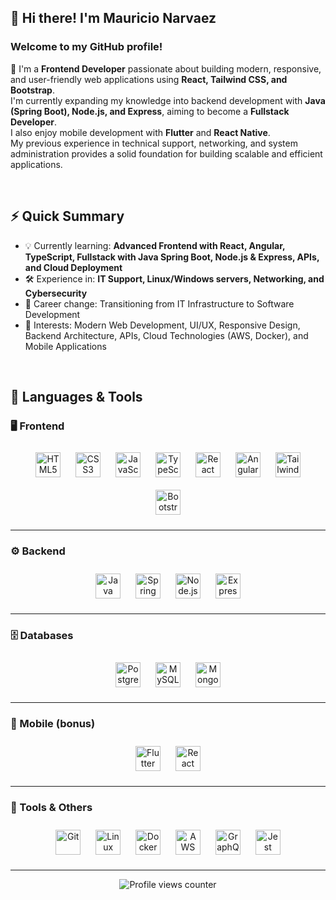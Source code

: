 ## 👋 Hi there! I'm Mauricio Narvaez  

### Welcome to my GitHub profile!  
🎯 I'm a **Frontend Developer** passionate about building modern, responsive, and user-friendly web applications using **React, Tailwind CSS, and Bootstrap**.  
I'm currently expanding my knowledge into backend development with **Java (Spring Boot), Node.js, and Express**, aiming to become a **Fullstack Developer**.  
I also enjoy mobile development with **Flutter** and **React Native**.  
My previous experience in technical support, networking, and system administration provides a solid foundation for building scalable and efficient applications.

<br/>  

## ⚡ Quick Summary  
- 💡 Currently learning: **Advanced Frontend with React, Angular, TypeScript, Fullstack with Java Spring Boot, Node.js & Express, APIs, and Cloud Deployment**  
- 🛠️ Experience in: **IT Support, Linux/Windows servers, Networking, and Cybersecurity**  
- 🔄 Career change: Transitioning from IT Infrastructure to Software Development  
- 🌱 Interests: Modern Web Development, UI/UX, Responsive Design, Backend Architecture, APIs, Cloud Technologies (AWS, Docker), and Mobile Applications  

<br/>  

## 🧰 Languages & Tools  

### 🖥️ Frontend  
<p align="center">
<a href="https://en.wikipedia.org/wiki/HTML5" target="_blank"><img src="https://profilinator.rishav.dev/skills-assets/html5-original-wordmark.svg" alt="HTML5" height="40" style="margin:10px" /></a>
<a href="https://www.w3schools.com/css/" target="_blank"><img src="https://profilinator.rishav.dev/skills-assets/css3-original-wordmark.svg" alt="CSS3" height="40" style="margin:10px" /></a>
<a href="https://www.javascript.com/" target="_blank"><img src="https://profilinator.rishav.dev/skills-assets/javascript-original.svg" alt="JavaScript" height="40" style="margin:10px" /></a>
<a href="https://www.typescriptlang.org/" target="_blank"><img src="https://profilinator.rishav.dev/skills-assets/typescript-original.svg" alt="TypeScript" height="40" style="margin:10px" /></a>
<a href="https://reactjs.org/" target="_blank"><img src="https://profilinator.rishav.dev/skills-assets/react-original-wordmark.svg" alt="React" height="40" style="margin:10px" /></a>
<a href="https://angular.io/" target="_blank"><img src="https://profilinator.rishav.dev/skills-assets/angularjs-original.svg" alt="Angular" height="40" style="margin:10px" /></a>
<a href="https://www.tailwindcss.com/" target="_blank"><img src="https://profilinator.rishav.dev/skills-assets/tailwindcss.svg" alt="Tailwind CSS" height="40" style="margin:10px" /></a>
<a href="https://getbootstrap.com/" target="_blank"><img src="https://profilinator.rishav.dev/skills-assets/bootstrap-plain.svg" alt="Bootstrap" height="40" style="margin:10px" /></a>
</p>

---

### ⚙️ Backend  
<p align="center">
<a href="https://www.java.com/" target="_blank"><img src="https://profilinator.rishav.dev/skills-assets/java-original-wordmark.svg" alt="Java" height="40" style="margin:10px" /></a>
<a href="https://spring.io/projects/spring-framework" target="_blank"><img src="https://profilinator.rishav.dev/skills-assets/springio-icon.svg" alt="Spring" height="40" style="margin:10px" /></a>
<a href="https://nodejs.org/" target="_blank"><img src="https://profilinator.rishav.dev/skills-assets/nodejs-original-wordmark.svg" alt="Node.js" height="40" style="margin:10px" /></a>
<a href="https://expressjs.com/" target="_blank"><img src="https://profilinator.rishav.dev/skills-assets/express-original-wordmark.svg" alt="Express.js" height="40" style="margin:10px" /></a>
</p>

---

### 🗄️ Databases  
<p align="center">
<a href="https://www.postgresql.org/" target="_blank"><img src="https://profilinator.rishav.dev/skills-assets/postgresql-original-wordmark.svg" alt="PostgreSQL" height="40" style="margin:10px" /></a>
<a href="https://www.mysql.com/" target="_blank"><img src="https://profilinator.rishav.dev/skills-assets/mysql-original-wordmark.svg" alt="MySQL" height="40" style="margin:10px" /></a>
<a href="https://www.mongodb.com/" target="_blank"><img src="https://profilinator.rishav.dev/skills-assets/mongodb-original-wordmark.svg" alt="MongoDB" height="40" style="margin:10px" /></a>
</p>

---

### 📱 Mobile (bonus)  
<p align="center">
<a href="https://flutter.dev/" target="_blank"><img src="https://profilinator.rishav.dev/skills-assets/flutterio-icon.svg" alt="Flutter" height="40" style="margin:10px" /></a>
<a href="https://reactnative.dev/" target="_blank"><img src="https://cdn.worldvectorlogo.com/logos/react-2.svg" alt="React Native" height="40" style="margin:10px" /></a>
</p>

---

### 🧩 Tools & Others  
<p align="center">
<a href="https://github.com/" target="_blank"><img src="https://profilinator.rishav.dev/skills-assets/git-scm-icon.svg" alt="Git" height="40" style="margin:10px" /></a>
<a href="https://www.linux.org/" target="_blank"><img src="https://profilinator.rishav.dev/skills-assets/linux-original.svg" alt="Linux" height="40" style="margin:10px" /></a>
<a href="https://www.docker.com/" target="_blank"><img src="https://profilinator.rishav.dev/skills-assets/docker-original-wordmark.svg" alt="Docker" height="40" style="margin:10px" /></a>
<a href="https://aws.amazon.com/" target="_blank"><img src="https://profilinator.rishav.dev/skills-assets/amazonwebservices-original-wordmark.svg" alt="AWS" height="40" style="margin:10px" /></a>
<a href="https://graphql.org/" target="_blank"><img src="https://profilinator.rishav.dev/skills-assets/graphql.png" alt="GraphQL" height="40" style="margin:10px" /></a>
<a href="https://www.jestjs.io/" target="_blank"><img src="https://profilinator.rishav.dev/skills-assets/jest.svg" alt="Jest" height="40" style="margin:10px" /></a>
</p>

---

<p align="center">
<img src="https://komarev.com/ghpvc/?username=madandev02&&style=flat-square" alt="Profile views counter"/>
</p>
